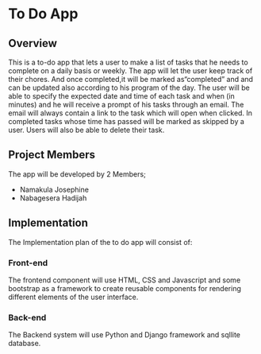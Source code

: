# To Do App

## Overview
This is a to-do app that lets a user to make a list of tasks that he needs to complete on a daily basis or weekly. The app will let the user keep track of their chores. And once completed,it will be marked as“completed” and and can be updated also according to his program of the day. The user will be able to specify the expected date and time of each task and when (in minutes) and he will receive a prompt of his tasks through an email. The email will always contain a link to the task which will open when clicked. In completed tasks whose time has passed will be marked as skipped by a user. Users will also be able to delete their task. 

## Project Members
The app will be developed by 2 Members;
- Namakula Josephine
- Nabagesera Hadijah

## Implementation
The Implementation plan of the to do app will consist of:

### Front-end
The frontend component will use HTML, CSS and Javascript  and some bootstrap as a framework to create reusable components for rendering different elements of the user interface.

### Back-end
The Backend system will use Python and Django framework and sqllite database. 


